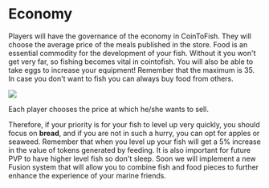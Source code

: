 # Economy

Players will have the governance of the economy in CoinToFish. They will choose the average price of the meals published in the store. Food is an essential commodity for the development of your fish. Without it you won't get very far, so fishing becomes vital in cointofish. You will also be able to take eggs to increase your equipment! Remember that the maximum is 35. In case you don't want to fish you can always buy food from others.

![](https://cointofish.gitbook.io/\~/files/v0/b/gitbook-28427.appspot.com/o/assets%2F-MjiuW19Q0Ffw\_8xjwJo%2F-Mkd0szurNsH8-7JxTV8%2F-Mkd13KIVFSa2gRrttRz%2Fimage.png?alt=media\&token=932c5def-1c42-4152-9d57-f543625a2175)

Each player chooses the price at which he/she wants to sell.

Therefore, if your priority is for your fish to level up very quickly, you should focus on **bread**, and if you are not in such a hurry, you can opt for apples or seaweed. Remember that when you level up your fish will get a 5% increase in the value of tokens generated by feeding. It is also important for future PVP to have higher level fish so don't sleep. Soon we will implement a new Fusion system that will allow you to combine fish and food pieces to further enhance the experience of your marine friends.
